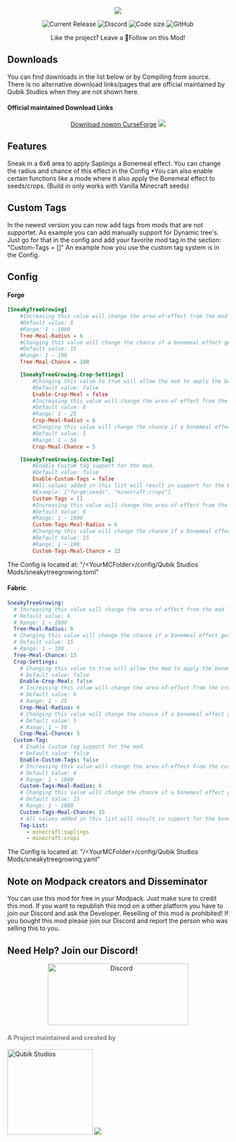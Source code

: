 <p align="center">
    <img src="https://qubik-studios.net/wp-content/uploads/2022/07/Sneaky-Tree-Growing-Banner.png">
</p>
<div align="center">
    <img src="https://img.shields.io/github/v/release/Qubik-Studios/Sneaky-Tree-Growing?include_prereleases&style=flat-square" alt="Current Release">
    <img src="https://img.shields.io/discord/759767022916599808?label=Discord&style=flat-square" alt="Discord">
    <img src="https://img.shields.io/github/languages/code-size/Qubik-Studios/Sneaky-Tree-Growing?style=flat-square" alt="Code size">
    <img alt="GitHub" src="https://img.shields.io/github/license/Qubik-Studios/Sneaky-Tree-Growing?style=flat-square">
</div>

<p align="center">Like the project? Leave a 💖Follow on this Mod!</p>

## Downloads
You can find downloads in the list below or by Compiling from source.
There is no alternative download links/pages that are official maintained by Qubik Studios when they are not shown here.

#### Official maintained Download Links
<center>
<a href="https://www.curseforge.com/minecraft/mc-mods/sneaky-tree-growing">Download nowon CurseForge</a>
<a href="https://modrinth.com/mod/sneaky-tree-growing"><img src="https://raw.githubusercontent.com/modrinth/art/main/Branding/Badge/badge-dark__184x72.png"></a>
</center>

## Features
Sneak in a 6x6 area to apply Saplings a Bonemeal effect.
You can change the radius and chance of this effect in the Config
*You can also enable certain functions like a mode where it also apply the Bonemeal effect to seeds/crops. (Build in only works with Vanilla Minecraft seeds)

## Custom Tags
In the newest version you can now add tags from mods that are not supportet. As example you can add manually support for Dynamic tree's.
Just go for that in the config and add your favorite mod tag in the section: "Custom-Tags = []"
An example how you use the custom tag system is in the Config.

## Config
#### Forge
```toml
[SneakyTreeGrowing]
	#Increasing this value will change the area-of-effect from the mod
	#Default value: 6
	#Range: 1 ~ 1000
	Tree-Meal-Radius = 6
	#Changing this value will change the chance if a bonemeal effect gets applied or not
	#Default value: 15
	#Range: 1 ~ 100
	Tree-Meal-Chance = 100

	[SneakyTreeGrowing.Crop-Settings]
		#Changing this value to true will allow the mod to apply the bonemeal effect to crops like wheat and potato. Only works on Vannila plants
		#Default value: false
		Enable-Crop-Meal = false
		#Increasing this value will change the area-of-effect from the crop meal effect
		#Default value: 6
		#Range: 1 ~ 25
		Crop-Meal-Radius = 6
		#Changing this value will change the chance if a bonemeal effect gets applied to crops or not
		#Default value: 5
		#Range: 1 ~ 50
		Crop-Meal-Chance = 5

	[SneakyTreeGrowing.Custom-Tag]
		#Enable Custom tag support for the mod.
		#Default value: false
		Enable-Custom-Tags = false
		#All values added in this list will result in support for the bonemeal effect. 
		#Example: ["forge:seeds", "minecraft:crops"]
		Custom-Tags = []
		#Increasing this value will change the area-of-effect from the custom-tag meal effect
		#Default Value: 6
		#Range: 1 ~ 1000
		Custom-Tags-Meal-Radius = 6
		#Changing this value will change the chance if a bonemeal effect gets applied to custom tags or not
		#Default Value: 15
		#Range: 1 ~ 100
		Custom-Tags-Meal-Chance = 15
```
The Config is located at: "/\<YourMCFolder\>/config/Qubik Studios Mods/sneakytreegrowing.toml"

#### Fabric
```yaml
SneakyTreeGrowing:
  # Increasing this value will change the area-of-effect from the mod
  # Default value: 6
  # Range: 1 ~ 1000
  Tree-Meal-Radius: 6
  # Changing this value will change the chance if a bonemeal effect gets applied or not
  # Default value: 15
  # Range: 1 ~ 100
  Tree-Meal-Chance: 15
  Crop-Settings:
    # Changing this value to true will allow the mod to apply the bonemeal effect to crops like wheat and potato. Only works on Vannila plants
    # Default value: false
    Enable-Crop-Meal: false
    # Increasing this value will change the area-of-effect from the crop meal effect
    # Default value: 6
    # Range: 1 ~ 25
    Crop-Meal-Radius: 6
    # Changing this value will change the chance if a bonemeal effect gets applied to crops or not
    # Default value: 5
    # Range: 1 ~ 50
    Crop-Meal-Chance: 5
  Custom-Tag:
    # Enable Custom tag support for the mod.
    # Default value: false
    Enable-Custom-Tags: false
    # Increasing this value will change the area-of-effect from the custom-tag meal effect
    # Default Value: 6
    # Range: 1 ~ 1000
    Custom-Tags-Meal-Radius: 6
    # Changing this value will change the chance if a bonemeal effect gets applied to custom tags or not
    # Default Value: 15
    # Range: 1 ~ 1000
    Custom-Tags-Meal-Chance: 15
    # All values added in this list will result in support for the bonemeal effect
    Tag-List:
      - minecraft:saplings
      - minecraft:crops
```
The Config is located at: "/\<YourMCFolder\>/config/Qubik Studios Mods/sneakytreegrowing.yaml"

## Note on Modpack creators and Disseminator
You can use this mod for free in your Modpack. Just make sure to credit this mod.
If you want to republish this mod on a other platform you have to join our Discord and ask the Developer.
Reselling of this mod is prohibited! If you bought this mod please join our Discord and report the person who was selling this to you.

## Need Help? Join our Discord!
<center>
    <a href="http://discord.qubik-studios.net" target="_blank" rel="noopener noreferrer"><img src="https://discordapp.com/api/guilds/759767022916599808/embed.png?style=banner3" alt="Discord" width="320" height="140" /></a>
    <br>
</center>
    <h4><strong><span style="color: #808080;">A Project maintained and created by</span></strong></h4>
    <a href="https://Qubik-Studios.net" target="_blank"><img src="https://qubik-studios.net/wp-content/uploads/2021/10/QUBIK-STUDIOS-BANNER-DARKMODE.png" alt="Qubik Studios" width="194"/></a>
    <img src="https://qubik-studios.net/wp-content/uploads/2022/07/Divider-Small.png">
